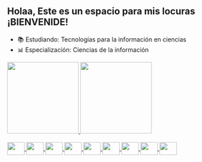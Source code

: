 ## Holaa, Este es un espacio para mis locuras ¡BIENVENIDE!
- 📚 Estudiando: Tecnologías para la información en ciencias
- 📊 Especialización: Ciencias de la información 

<div>
  <a href="https://github.com/ibtIbeth">
  <img height="165em" src="https://github-readme-stats.vercel.app/api?username=IbtIbeth&show_icons=true&show_icons=true&theme=bear&include_all_commits=true&count_private=true">
    <img height="165em" src="https://github-readme-stats.vercel.app/api/top-langs/?username=IbtIbeth&layout=compact&show_icons=true&theme=bear">
</div>
  
<div style="display: inline_block"><br>
  <img align="center" height="30" width="40" src="https://cdn.jsdelivr.net/gh/devicons/devicon/icons/python/python-original.svg" />
  <img align="center" height="30" width="40" src="https://cdn.jsdelivr.net/gh/devicons/devicon/icons/html5/html5-plain.svg">
  <img align="center" height="30" width="40" src="https://cdn.jsdelivr.net/gh/devicons/devicon/icons/css3/css3-plain.svg" />
  <img align="center" height="30" width="40" src="https://cdn.jsdelivr.net/gh/devicons/devicon/icons/linux/linux-original.svg" />
  <img align="center" height="30" width="40" src="https://cdn.jsdelivr.net/gh/devicons/devicon/icons/pandas/pandas-original.svg" />
  <img align="center" height="30" width="40" src="https://cdn.jsdelivr.net/gh/devicons/devicon/icons/jupyter/jupyter-original-wordmark.svg" />
  <img align="center" height="30" width="40" src="https://cdn.jsdelivr.net/gh/devicons/devicon/icons/numpy/numpy-original.svg" />
  <img align="center" height="30" width="40" src="https://cdn.jsdelivr.net/gh/devicons/devicon/icons/bash/bash-original.svg" />
  <img align="center" height="30" width="40" src="https://cdn.jsdelivr.net/gh/devicons/devicon/icons/django/django-original.svg" />
</div>
